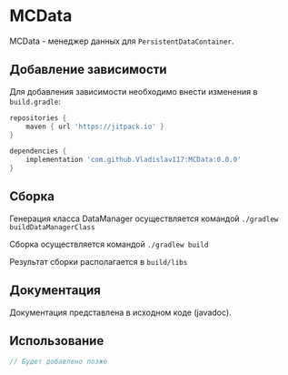 # MCData

MCData - менеджер данных для `PersistentDataContainer`.

## Добавление зависимости

Для добавления зависимости необходимо внести изменения в `build.gradle`:

```groovy
repositories {
    maven { url 'https://jitpack.io' }
}

dependencies {
    implementation 'com.github.Vladislav117:MCData:0.0.0'
}
```

## Сборка

Генерация класса DataManager осуществляется командой `./gradlew buildDataManagerClass`

Сборка осуществляется командой `./gradlew build`

Результат сборки располагается в `build/libs`

## Документация

Документация представлена в исходном коде (javadoc).

## Использование

```java
// Будет добавлено позже
```
